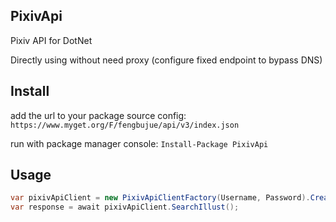 ## PixivApi
Pixiv API for DotNet

Directly using without need proxy (configure fixed endpoint to bypass DNS)

## Install
add the url to your package source config: `https://www.myget.org/F/fengbujue/api/v3/index.json`

run with package manager console: `Install-Package PixivApi`

## Usage

```c#
var pixivApiClient = new PixivApiClientFactory(Username, Password).Create<IPixivApiClient>();
var response = await pixivApiClient.SearchIllust();
```
